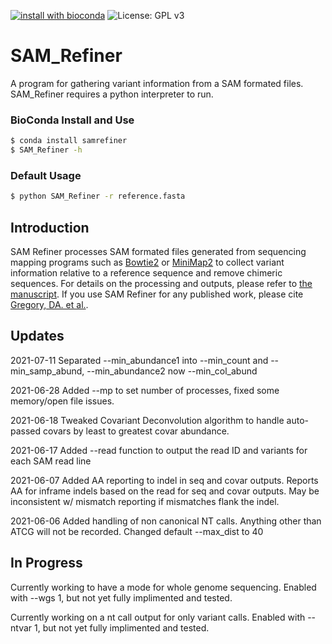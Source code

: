 [![install with bioconda](https://img.shields.io/badge/install%20with-bioconda-brightgreen.svg?style=flat)](http://bioconda.github.io/recipes/samrefiner/README.html)
![License: GPL v3](https://img.shields.io/badge/License-GPL%20v3-brightgreen.svg)

# SAM_Refiner
A program for gathering variant information from a SAM formated files.  SAM_Refiner requires a python interpreter to run.


### BioConda Install and Use

```bash
$ conda install samrefiner
$ SAM_Refiner -h
```

### Default Usage

```bash
$ python SAM_Refiner -r reference.fasta
```

## Introduction

SAM Refiner processes SAM formated files generated from sequencing mapping programs such as [Bowtie2](http://bowtie-bio.sourceforge.net/bowtie2/index.shtml) or [MiniMap2](https://github.com/lh3/minimap2) to collect variant information relative to a reference sequence and remove chimeric sequences.  For details on the processing and outputs, please refer to [the manuscript][link].  If you use SAM Refiner for any published work, please cite [Gregory, DA. et al.][link].

## Updates
2021-07-11
Separated --min_abundance1 into --min_count and --min_samp_abund, --min_abundance2 now --min_col_abund

2021-06-28
Added --mp to set number of processes, fixed some memory/open file issues.

2021-06-18
Tweaked Covariant Deconvolution algorithm to handle auto-passed covars by least to greatest covar abundance.

2021-06-17
Added --read function to output the read ID and variants for each SAM read line

2021-06-07
Added AA reporting to indel in seq and covar outputs.  Reports AA for inframe indels based on the read for seq and covar outputs.  May be inconsistent w/ mismatch reporting if mismatches flank the indel.  


2021-06-06 
Added handling of non canonical NT calls.  Anything other than ATCG will not be recorded.
Changed default --max_dist to 40




## In Progress

Currently working to have a mode for whole genome sequencing.  Enabled with --wgs 1, but not yet fully implimented and tested.

Currently working on a nt call output for only variant calls.  Enabled with --ntvar 1, but not yet fully implimented and tested.


[doi]: https://doi.org/10.1101/2021.06.24.21259469
[link]: https://www.mdpi.com/1999-4915/13/8/1647



